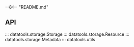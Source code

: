 --8<-- "README.md"

## API

::: datatools.storage.Storage
::: datatools.storage.Resource
::: datatools.storage.Metadata
::: datatools.utils
